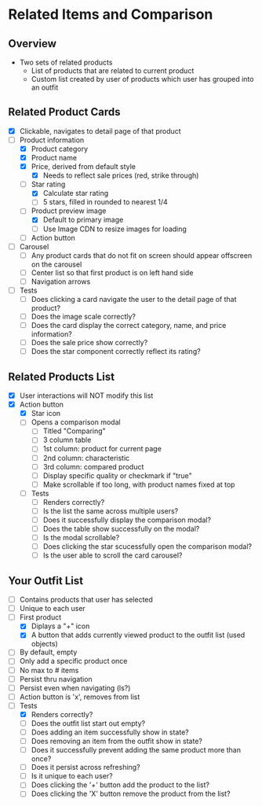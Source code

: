 # Related Items and Comparison
## Overview
- Two sets of related products
  - List of products that are related to current product
  - Custom list created by user of products which user has grouped into an outfit

## Related Product Cards
- [x] Clickable, navigates to detail page of that product
- [ ] Product information
  - [x] Product category
  - [x] Product name
  - [x] Price, derived from default style
    - [x] Needs to reflect sale prices (red, strike through)
  - [ ] Star rating
    - [x] Calculate star rating
    - [ ] 5 stars, filled in rounded to nearest 1/4
  - [ ] Product preview image
    - [x] Default to primary image
    - [ ] Use Image CDN to resize images for loading
  - [ ] Action button
- [ ] Carousel
  - [ ] Any product cards that do not fit on screen should appear offscreen on the carousel
  - [ ] Center list so that first product is on left hand side
  - [ ] Navigation arrows
- [ ] Tests
  - [ ] Does clicking a card navigate the user to the detail page of that product?
  - [ ] Does the image scale correctly?
  - [ ] Does the card display the correct category, name, and price information?
  - [ ] Does the sale price show correctly?
  - [ ] Does the star component correctly reflect its rating?

## Related Products List
- [x] User interactions will NOT modify this list
- [x] Action button
  - [x] Star icon
  - [ ] Opens a comparison modal
    - [ ] Titled "Comparing"
    - [ ] 3 column table
    - [ ] 1st column: product for current page
    - [ ] 2nd column: characteristic
    - [ ] 3rd column: compared product
    - [ ] Display specific quality or checkmark if "true"
    - [ ] Make scrollable if too long, with product names fixed at top
  - [ ] Tests
    - [ ] Renders correctly?
    - [ ] Is the list the same across multiple users?
    - [ ] Does it successfully display the comparison modal?
    - [ ] Does the table show successfully on the modal?
    - [ ] Is the modal scrollable?
    - [ ] Does clicking the star scucessfully open the comparison modal?
    - [ ] Is the user able to scroll the card carousel?

## Your Outfit List
- [ ] Contains products that user has selected
- [ ] Unique to each user
- [ ] First product
  - [x] Diplays a "+" icon
  - [x] A button that adds currently viewed product to the outfit list (used objects)
- [ ] By default, empty
- [ ] Only add a specific product once
- [ ] No max to # items
- [ ] Persist thru navigation
- [ ] Persist even when navigating (ls?)
- [ ] Action button is 'x', removes from list
- [ ] Tests
  - [x] Renders correctly?
  - [ ] Does the outfit list start out empty?
  - [ ] Does adding an item successfully show in state?
  - [ ] Does removing an item from the outfit show in state?
  - [ ] Does it successfully prevent adding the same product more than once?
  - [ ] Does it persist across refreshing?
  - [ ] Is it unique to each user?
  - [ ] Does clicking the '+' button add the product to the list?
  - [ ] Does clicking the 'X' button remove the product from the list?